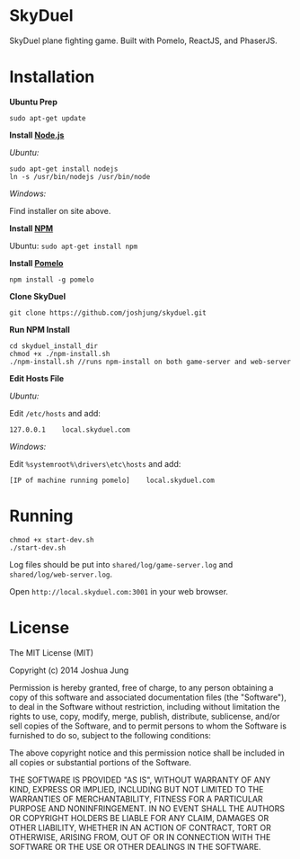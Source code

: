 SkyDuel
=======

SkyDuel plane fighting game. Built with Pomelo, ReactJS, and PhaserJS.

Installation
============

**Ubuntu Prep**

`sudo apt-get update`

**Install [Node.js](http://www.nodejs.org/)**

*Ubuntu:*

    sudo apt-get install nodejs
    ln -s /usr/bin/nodejs /usr/bin/node

*Windows:*

Find installer on site above.

**Install [NPM](http://www.npmjs.org)**

Ubuntu: `sudo apt-get install npm`

**Install [Pomelo](http://pomelo.netease.com/)**

`npm install -g pomelo`

**Clone SkyDuel**

    git clone https://github.com/joshjung/skyduel.git

**Run NPM Install**

    cd skyduel_install_dir
    chmod +x ./npm-install.sh
    ./npm-install.sh //runs npm-install on both game-server and web-server

**Edit Hosts File**

*Ubuntu:*

Edit `/etc/hosts` and add:

    127.0.0.1    local.skyduel.com

*Windows:*

Edit `%systemroot%\drivers\etc\hosts` and add:

    [IP of machine running pomelo]    local.skyduel.com

Running
=======

    chmod +x start-dev.sh
    ./start-dev.sh

Log files should be put into `shared/log/game-server.log` and `shared/log/web-server.log`.

Open `http://local.skyduel.com:3001` in your web browser.

License
=======

The MIT License (MIT)

Copyright (c) 2014 Joshua Jung

Permission is hereby granted, free of charge, to any person obtaining a copy
of this software and associated documentation files (the "Software"), to deal
in the Software without restriction, including without limitation the rights
to use, copy, modify, merge, publish, distribute, sublicense, and/or sell
copies of the Software, and to permit persons to whom the Software is
furnished to do so, subject to the following conditions:

The above copyright notice and this permission notice shall be included in all
copies or substantial portions of the Software.

THE SOFTWARE IS PROVIDED "AS IS", WITHOUT WARRANTY OF ANY KIND, EXPRESS OR
IMPLIED, INCLUDING BUT NOT LIMITED TO THE WARRANTIES OF MERCHANTABILITY,
FITNESS FOR A PARTICULAR PURPOSE AND NONINFRINGEMENT. IN NO EVENT SHALL THE
AUTHORS OR COPYRIGHT HOLDERS BE LIABLE FOR ANY CLAIM, DAMAGES OR OTHER
LIABILITY, WHETHER IN AN ACTION OF CONTRACT, TORT OR OTHERWISE, ARISING FROM,
OUT OF OR IN CONNECTION WITH THE SOFTWARE OR THE USE OR OTHER DEALINGS IN THE
SOFTWARE.